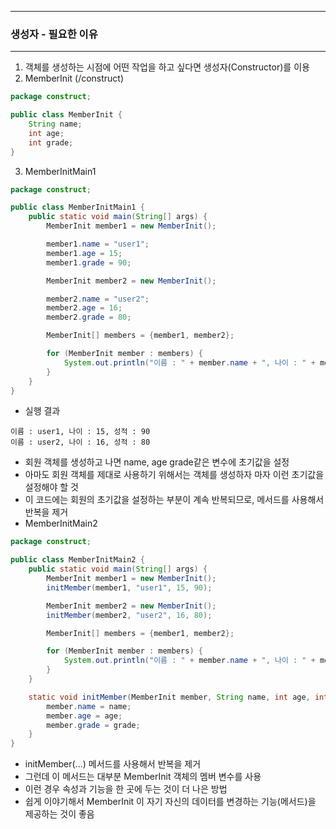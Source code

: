 -----
### 생성자 - 필요한 이유
-----
1. 객체를 생성하는 시점에 어떤 작업을 하고 싶다면 생성자(Constructor)를 이용
2. MemberInit (/construct)
```java
package construct;

public class MemberInit {
    String name;
    int age;
    int grade;
}
```
3. MemberInitMain1
```java
package construct;

public class MemberInitMain1 {
    public static void main(String[] args) {
        MemberInit member1 = new MemberInit();

        member1.name = "user1";
        member1.age = 15;
        member1.grade = 90;

        MemberInit member2 = new MemberInit();

        member2.name = "user2";
        member2.age = 16;
        member2.grade = 80;

        MemberInit[] members = {member1, member2};

        for (MemberInit member : members) {
            System.out.println("이름 : " + member.name + ", 나이 : " + member.age + ", 성적 : " + member.grade);
        }
    }
}
```
  - 실행 결과
```
이름 : user1, 나이 : 15, 성적 : 90
이름 : user2, 나이 : 16, 성적 : 80
```
  - 회원 객체를 생성하고 나면 name, age  grade같은 변수에 초기값을 설정
  - 아마도 회원 객체를 제대로 사용하기 위해서는 객체를 생성하자 마자 이런 초기값을 설정해야 할 것
  - 이 코드에는 회원의 초기값을 설정하는 부분이 계속 반복되므로, 메서드를 사용해서 반복을 제거
  - MemberInitMain2
```java
package construct;

public class MemberInitMain2 {
    public static void main(String[] args) {
        MemberInit member1 = new MemberInit();
        initMember(member1, "user1", 15, 90);

        MemberInit member2 = new MemberInit();
        initMember(member2, "user2", 16, 80);

        MemberInit[] members = {member1, member2};

        for (MemberInit member : members) {
            System.out.println("이름 : " + member.name + ", 나이 : " + member.age + ", 성적 : " + member.grade);
        }
    }

    static void initMember(MemberInit member, String name, int age, int grade) {
        member.name = name;
        member.age = age;
        member.grade = grade;
    }
}
```
  - initMember(...) 메서드를 사용해서 반복을 제거
  - 그런데 이 메서드는 대부분 MemberInit 객체의 멤버 변수를 사용
  - 이런 경우 속성과 기능을 한 곳에 두는 것이 더 나은 방법
  - 쉽게 이야기해서 MemberInit 이 자기 자신의 데이터를 변경하는 기능(메서드)을 제공하는 것이 좋음
    
